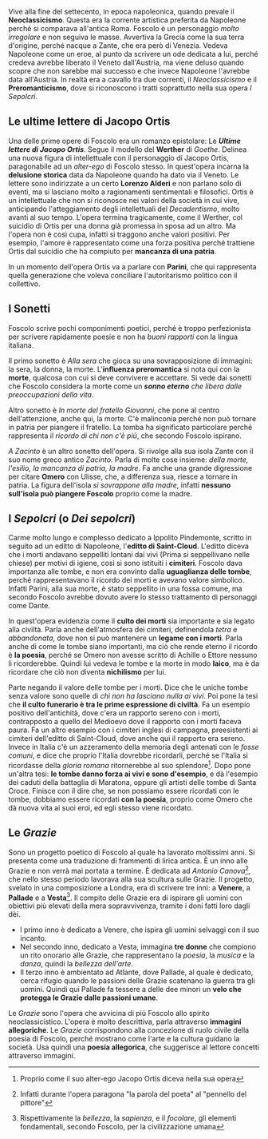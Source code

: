 Vive alla fine del settecento, in epoca napoleonica, quando prevale il **Neoclassicismo**. Questa era la corrente artistica preferita da Napoleone perché si comparava all'antica Roma. 
Foscolo è un personaggio *molto irregolare* e non seguiva le masse. Avvertiva la Grecia come la sua terra d'origine, perché nacque a Zante, che era però di Venezia. 
Vedeva Napoleone come un eroe, al punto da scrivere un ode dedicata a lui, perché credeva avrebbe liberato il Veneto dall'Austria, ma viene deluso quando scopre che non sarebbe mai successo e che invece Napoleone l'avrebbe data all'Austria. 
In realtà era a cavallo tra due correnti, il *Neoclassicismo* e il **Preromanticismo**, dove si riconoscono i tratti soprattutto nella sua opera *I Sepolcri*. 

## Le ultime lettere di Jacopo Ortis
Una delle prime opere di Foscolo era un romanzo epistolare: Le ***Ultime lettere di Jacopo Ortis***. 
Segue il modello del **Werther** di *Goethe*. Delinea una nuova figura di intellettuale con il personaggio di Jacopo Ortis, paragonabile ad un *alter-ego* di Foscolo stesso. 
In quest'opera incarna la **delusione storica** data da Napoleone quando ha dato via il Veneto. 
Le lettere sono indirizzate a un certo **Lorenzo Alderi** e non parlano solo di eventi, ma si lasciano molto a ragionamenti sentimentali e filosofici. 
Ortis è un intellettuale che non si riconosce nei valori della società in cui vive, anticipando l'atteggiamento degli intellettuali del *Decadentismo*, molto avanti al suo tempo. 
L'opera termina tragicamente, come il Werther, col suicidio di Ortis per una donna già promessa in sposa ad un altro. Ma l'opera non è così cupa, infatti si traggono anche valori positivi. Per esempio, l'amore è rappresentato come una forza positiva perché trattiene Ortis dal suicidio che ha compiuto per **mancanza di una patria**. 

In un momento dell'opera Ortis va a parlare con **Parini**, che qui rappresenta quella generazione che voleva conciliare l'autoritarismo politico con il collettivo.

## I Sonetti
Foscolo scrive pochi componimenti poetici, perché è troppo perfezionista per scrivere rapidamente poesie e non ha *buoni rapporti* con la lingua italiana. 

Il primo sonetto è *Alla sera* che gioca su una sovrapposizione di immagini: la sera, la donna, la morte. L'**influenza preromantica** si nota qui con la **morte**, qualcosa con cui si deve convivere e accettare. Si vede dai sonetti che Foscolo considera la morte come un ***sonno eterno*** *che libera dalle preoccupazioni della vita*. 

Altro sonetto è *In morte del fratello Giovanni*, che pone al centro dell'attenzione, anche qui, la morte. C'è malinconia perché non può tornare in patria per piangere il fratello. La tomba ha significato particolare perché rappresenta il *ricordo di chi non c'è più*, che secondo Foscolo ispirano. 

*A Zacinto* è un altro sonetto dell'opera. Si rivolge alla sua isola Zante con il suo nome greco antico *Zacinto*. Parla di molte cose insieme: *della morte, l'esilio, la mancanza di patria, la madre*. Fa anche una grande digressione per citare **Omero** con Ulisse, che, a differenza sua, riesce a tornare in patria. La figura dell'isola *si sovrappone alla madre*, infatti **nessuno sull'isola può piangere Foscolo** proprio come la madre.

## I *Sepolcri* (o *Dei sepolcri*)
Carme molto lungo e complesso dedicato a Ippolito Pindemonte, scritto in seguito ad un editto di Napoleone, l'**editto di Saint-Cloud**. L'editto diceva che i morti andavano seppelliti lontani dai vivi (Prima si seppellivano nelle chiese) per motivi di igiene, così si sono istituiti i **cimiteri**.
Foscolo dava importanza alle tombe, e non era convinto dalla **uguaglianza delle tombe**, perché rappresentavano il ricordo dei morti e avevano valore simbolico. Infatti Parini, alla sua morte, è stato seppellito in una fossa comune, ma secondo Foscolo avrebbe dovuto avere lo stesso trattamento di personaggi come Dante.

In quest'opera evidenzia come il **culto dei morti** sia importante e sia legato alla civiltà. Parla anche dell'atmosfera dei cimiteri, definendola *tetra* e *abbandonata*, dove non si può mantenere un **legame con i morti**.
Parla anche di come le tombe siano importanti, ma ciò che rende eterno il ricordo è
**la poesia**, perché se Omero non avesse scritto di Achille o Ettore nessuno li ricorderebbe.
Quindi lui vedeva le tombe e la morte in modo **laico**, ma è da ricordare che ciò non diventa **nichilismo** per lui.

Parte negando il valore delle tombe per i morti. Dice che le uniche tombe senza valore sono quelle di *chi non ha lasciano nulla ai vivi*.
Poi pone la tesi che **il culto funerario è tra le prime espressione di civiltà**. Fa un esempio positivo dell'antichità, dove c'era un rapporto sereno con i morti, contrapposto a quello del Medioevo dove il rapporto con i morti faceva paura. Fa un altro esempio con i cimiteri inglesi di campagna, preesistenti ai cimiteri dell'editto di Saint-Cloud, dove anche qui il rapporto era sereno.
Invece in Italia c'è un azzeramento della memoria degli antenati con le *fosse comuni*, e dice che proprio l'Italia dovrebbe ricordarli, perché se l'Italia si ricordasse della *gloria romana* ritornerebbe al suo splendore[^1].
Dopo pone un'altra tesi: **le tombe danno forza ai vivi e sono d'esempio**, e dà l'esempio dei caduti della battaglia di Maratona, oppure gli artisti delle tombe di Santa Croce.
Finisce con il dire che, se non possiamo essere ricordati con le tombe, dobbiamo essere ricordati **con la poesia**, proprio come Omero che dà nuova vita ai suoi eroi, ed egli stesso viene ricordato.

## Le *Grazie*
Sono un progetto poetico di Foscolo al quale ha lavorato moltissimi anni. Si presenta come una traduzione di frammenti di lirica antica. È un inno alle Grazie e non verrà mai portata a termine. È dedicata ad *Antonio Canova*[^2], che nello stesso periodo lavorava alla sua scultura sulle Grazie.
Il progetto, svelato in una composizione a Londra, era di scrivere tre inni: a **Venere**, a **Pallade** e a **Vesta**[^3].
Il compito delle Grazie era di ispirare gli uomini con obiettivi più elevati della mera sopravvivenza, tramite i doni fatti loro dagli dèi.
- l primo inno è dedicato a Venere, che ispira gli uomini selvaggi con il suo incanto.
- Nel secondo inno, dedicato a Vesta, immagina **tre donne** che compiono un rito onorario alle Grazie, che rappresentano la *poesia*, la *musica* e la *danza*, quindi la *bellezza dell'arte*.
- Il terzo inno è ambientato ad Atlante, dove Pallade, al quale è dedicato, cerca rifugio quando le passioni delle Grazie scatenano la guerra tra gli uomini. Quindi qui Pallade fa tessere a delle dee minori un **velo che protegga le Grazie dalle passioni umane**.

Le *Grazie* sono l'opera che avvicina di più Foscolo allo spirito neoclassicistico.
L'opera è molto descrittiva, parla attraverso **immagini allegoriche**. Le *Grazie* corrispondono alla concezione di ruolo civile della poesia di Foscolo, perché mostrano come l'arte e la cultura guidano la società.
Usa quindi una **poesia allegorica**, che suggerisce al lettore concetti attraverso immagini.

[^1]: Proprio come il suo alter-ego Jacopo Ortis diceva nella sua opera
[^2]: Infatti durante l'opera paragona "la parola del poeta" al "pennello del pittore"
[^3]: Rispettivamente la *bellezza*, la *sapienza*, e il *focolare*, gli elementi fondamentali, secondo Foscolo, per la civilizzazione umana